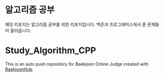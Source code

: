 # 알고리즘 공부
해당 리포지는 알고리즘 공부를 위한 리포지입니다.
백준과 프로그래머스에서 푼 문제들이 올라옵니다.


# Study_Algorithm_CPP
This is an auto push repository for Baekjoon Online Judge created with [BaekjoonHub](https://github.com/BaekjoonHub/BaekjoonHub).
